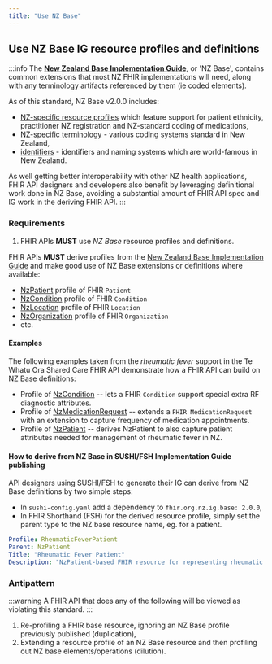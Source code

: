 ```yaml
---
title: "Use NZ Base"
---
```


## Use NZ Base IG resource profiles and definitions



:::info
The [**New Zealand Base Implementation Guide**](https://fhir.org.nz/ig/base/index.html), or 'NZ Base', contains common extensions that most NZ FHIR implementations will need, along with any terminology artifacts referenced by them (ie coded elements).

As of this standard, NZ Base v2.0.0 includes:

- [NZ-specific resource profiles](https://fhir.org.nz/ig/base/profiles.html) which feature support for patient ethnicity, practitioner NZ registration and NZ-standard coding of medications,
- [NZ-specific terminology](https://fhir.org.nz/ig/base/terminology.html) - various coding systems standard in New Zealand,
- [identifiers](https://fhir.org.nz/ig/base/namingSystems.html) - identifiers and naming systems which are world-famous in New Zealand.

As well getting better interoperability with other NZ health applications, FHIR API designers and developers also benefit by leveraging definitional work done in NZ Base, avoiding a substantial amount of FHIR API spec and IG work in the deriving FHIR API.
:::

### Requirements

1. FHIR APIs **MUST** use *NZ Base* resource profiles and definitions.

FHIR APIs **MUST** derive profiles from the [New Zealand Base Implementation Guide](https://fhir.org.nz/ig/base/index.html) and make good use of NZ Base extensions or definitions where available:

- [NzPatient](https://fhir.org.nz/ig/base/StructureDefinition-NzPatient.html) profile of FHIR `Patient`
- [NzCondition](https://fhir.org.nz/ig/base/StructureDefinition-NzCondition.html) profile of FHIR `Condition`
- [NzLocation](https://fhir.org.nz/ig/base/StructureDefinition-NzLocation.html) profile of FHIR `Location`
- [NzOrganization](https://fhir.org.nz/ig/base/StructureDefinition-NzOrganization.html) profile of FHIR `Organization`
- etc.

#### Examples

The following examples taken from the *rheumatic fever* support in the Te Whatu Ora Shared Care FHIR API demonstrate how a FHIR API can build on NZ Base definitions:

- Profile of [NzCondition](https://build.fhir.org/ig/tewhatuora/cinc-fhir-ig/StructureDefinition-nz-sharedcare-rheumaticfever-condition.html) -- lets a FHIR `Condition` support special extra RF diagnostic attributes.
- Profile of [NzMedicationRequest](https://build.fhir.org/ig/tewhatuora/cinc-fhir-ig/StructureDefinition-nz-sharedcare-rheumaticfever-medicationrequest.html) -- extends a `FHIR MedicationRequest` with an extension to capture frequency of medication appointments.
- Profile of [NzPatient](https://build.fhir.org/ig/tewhatuora/cinc-fhir-ig/StructureDefinition-nz-sharedcare-rheumaticfever-patient.html) -- derives NzPatient to also capture patient attributes needed for management of rheumatic fever in NZ.

#### How to derive from NZ Base in SUSHI/FSH Implementation Guide publishing

API designers using SUSHI/FSH to generate their IG can derive from NZ Base definitions by two simple steps:

- In `sushi-config.yaml` add a dependency to `fhir.org.nz.ig.base: 2.0.0`,
- In FHIR Shorthand (FSH) for the derived resource profile, simply set the parent type to the NZ base resource name, eg. for a patient.

```yaml
Profile: RheumaticFeverPatient
Parent: NzPatient
Title: "Rheumatic Fever Patient"
Description: "NzPatient-based FHIR resource for representing rheumatic fever patients"
```

### Antipattern

:::warning
A FHIR API that does any of the following will be viewed as violating this standard.
:::

1. Re-profiling a FHIR base resource, ignoring an NZ Base profile previously published (duplication),
1. Extending a resource profile of an NZ Base resource and then profiling out NZ base elements/operations (dilution).
